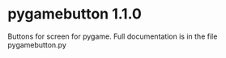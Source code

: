 # pygamebutton 1.1.0

Buttons for screen for pygame. Full documentation is in the file pygamebutton.py
